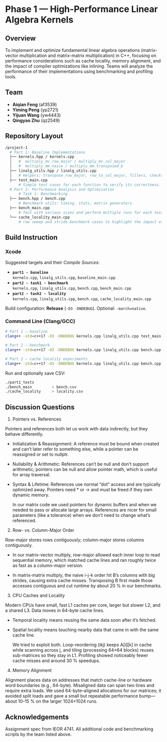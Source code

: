 # Phase 1 — High-Performance Linear Algebra Kernels

## Overview
To implement and optimize fundamental linear algebra operations (matrix-vector multiplication 
and matrix-matrix multiplication) in C++, focusing on performance considerations such as cache locality, 
memory alignment, and the impact of compiler optimizations like inlining. Teams will analyze the performance 
of their implementations using benchmarking and profiling tools.


## Team
- **Aiqian Feng** (af3539)
- **Yiming Peng** (yp2721)
- **Yijuan Wang** (yw4443)
- **Qingyao Zhu** (qz2549)


## Repository Layout
```bash
/project-1
  # Part 1: Baseline Implementations
  ├── kernels.hpp / kernels.cpp      
  │   #  multiply_mv_row_major / multiply_mv_col_major
  │   #  multiply_mm_naive / multiply_mm_transposed_b
  ├── linalg_utils.hpp / linalg_utils.cpp
  │   # Helpers: transpose_row_major, row_to_col_major, fillers, checksum, etc.
  ├── test_main.cpp
      # Simple test cases for each function to verify its correctness.
  # Part 2: Performance Analysis and Optimization
      # Task 1: Benchmarking
  ├── bench.hpp / bench.cpp            
      # Benchmark utils: timing, stats, matrix generators
  ├── bench_main.cpp
      # Test with various sizes and perform multiple runs for each test case
  └── cache_locality_main.cpp
      # row sweep and stride benchmark cases to highlight the impact of cache locality
```


## Build Instruction

### Xcode
Suggested targets and their *Compile Sources*:
- **`part1 - baseline`**  
  `kernels.cpp`, `linalg_utils.cpp`, `baseline_main.cpp`
- **`part2 - task1 - benchmark`**  
  `kernels.cpp`, `linalg_utils.cpp`, `bench.cpp`, `bench_main.cpp`
- **`part2 - task2 - locality`**  
  `kernels.cpp`, `linalg_utils.cpp`, `bench.cpp`, `cache_locality_main.cpp`

Build configuration: **Release** (`-O3 -DNDEBUG`). Optional: `-march=native`.

### Command Line (Clang/GCC)

```bash
# Part 1 – baseline
clang++ -std=c++17 -O3 -DNDEBUG kernels.cpp linalg_utils.cpp test_main.cpp -o part1_tests

# Part 2 – benchmark
clang++ -std=c++17 -O3 -DNDEBUG kernels.cpp linalg_utils.cpp bench.cpp bench_main.cpp -o bench_main

# Part 2 – cache locality experiments
clang++ -std=c++17 -O3 -DNDEBUG kernels.cpp linalg_utils.cpp bench.cpp cache_locality_main.cpp -o cache_locality
```

Run and optionally save CSV:
```bash
./part1_tests
./bench_main         > bench.csv
./cache_locality     > locality.csv
```

## Discussion Questions 

1. Pointers vs. References

Pointers and references both let us work with data indirectly, but they behave differently.

- Initialization & Reassignment: A reference must be bound when created and can’t later refer to something else, while a pointer can be reassigned or set to nullptr.

- Nullability & Arithmetic: References can’t be null and don’t support arithmetic; pointers can be null and allow pointer math, which is useful for array traversal.

- Syntax & Lifetime: References use normal “dot” access and are typically optimized away. Pointers need * or -> and must be freed if they own dynamic memory.

    In our matrix code we used pointers for dynamic buffers and when we needed to pass or allocate large arrays. References are nicer for small parameters (like a tolerance) when we don’t need to change what’s referenced.

2. Row- vs. Column-Major Order

Row-major stores rows contiguously; column-major stores columns contiguously.

- In our matrix-vector multiply, row-major allowed each inner loop to read sequential memory, which matched cache lines and ran roughly twice as fast as a column-major version.

- In matrix-matrix multiply, the naive i-j-k order hit B’s columns with big strides, causing extra cache misses. Transposing B first made those accesses contiguous and cut runtime by about 20 % in our benchmarks.

3. CPU Caches and Locality

Modern CPUs have small, fast L1 caches per core, larger but slower L2, and a shared L3. Data moves in 64-byte cache lines.

- Temporal locality means reusing the same data soon after it’s fetched.

- Spatial locality means touching nearby data that came in with the same cache line.

    We tried to exploit both. Loop-reordering (ikj) keeps A[i][k] in cache while scanning across j, and tiling (processing 64×64 blocks) reuses sub-matrices so they stay in L1. Profiling showed noticeably fewer cache misses and around 30 % speedups.

4. Memory Alignment

Alignment places data on addresses that match cache-line or hardware word boundaries (e.g., 64-byte). Misaligned data can span two lines and require extra loads. We used 64-byte–aligned allocations for our matrices; it avoided split loads and gave a small but repeatable performance bump—about 10–15 % on the larger 1024×1024 runs.

## Acknowledgements
Assignment spec from IEOR 4741. All additional code and benchmarking scripts by the team listed above.
